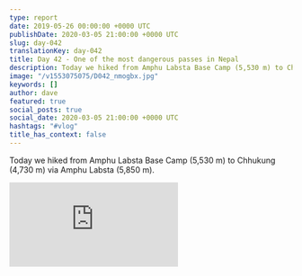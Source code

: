 ```yaml
---
type: report
date: 2019-05-26 00:00:00 +0000 UTC
publishDate: 2020-03-05 21:00:00 +0000 UTC
slug: day-042
translationKey: day-042
title: Day 42 - One of the most dangerous passes in Nepal
description: Today we hiked from Amphu Labsta Base Camp (5,530 m) to Chhukung (4,730 m) via Amphu Labsta (5,850 m).
image: "/v1553075075/D042_nmogbx.jpg"
keywords: []
author: dave
featured: true
social_posts: true
social_date: 2020-03-05 21:00:00 +0000 UTC
hashtags: "#vlog"
title_has_context: false
---
```


Today we hiked from Amphu Labsta Base Camp (5,530 m) to Chhukung (4,730 m) via Amphu Labsta (5,850 m).

<iframe src="https://www.youtube.com/embed/uiwApDAKG0w" frameborder="0" allow="accelerometer; autoplay; encrypted-media; gyroscope; picture-in-picture" allowfullscreen></iframe>

